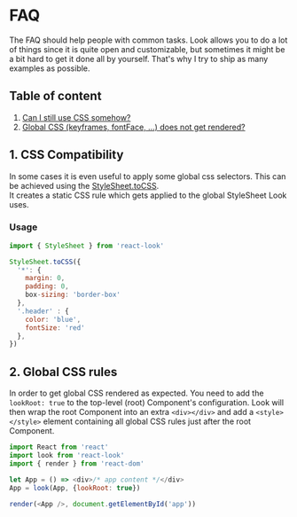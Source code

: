 # FAQ
The FAQ should help people with common tasks. Look allows you to do a lot of things since it is quite open and customizable, but sometimes it might be a bit hard to get it done all by yourself. That's why I try to ship as many examples as possible.

## Table of content
1. [Can I still use CSS somehow?](#1-css-compatibility)
2. [Global CSS (keyframes, fontFace, ...) does not get rendered?](#2-global-css-rules)

## 1. CSS Compatibility
In some cases it is even useful to apply some global css selectors. This can be achieved using the [StyleSheet.toCSS](api/StyleSheet.md#tocssstyles--scope-useragent).  <br>It creates a static CSS rule which gets applied to the global StyleSheet Look uses.

### Usage


```javascript
import { StyleSheet } from 'react-look'

StyleSheet.toCSS({
  '*': {
    margin: 0,
    padding: 0,
    box-sizing: 'border-box'
  },
  '.header' : {
    color: 'blue',
    fontSize: 'red'
  },
})
```

## 2. Global CSS rules
In order to get global CSS rendered as expected. You need to add the `lookRoot: true` to the top-level (root) Component's configuration. Look will then wrap the root Component into an extra `<div></div>` and add a `<style></style>` element containing all global CSS rules just after the root Component.

```javascript
import React from 'react'
import look from 'react-look'
import { render } from 'react-dom'

let App = () => <div>/* app content */</div>
App = look(App, {lookRoot: true})

render(<App />, document.getElementById('app'))
```

